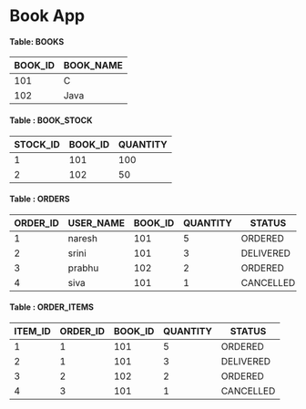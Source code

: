 # Book App

#### Table: BOOKS

| BOOK_ID | BOOK_NAME |
|---------|-----------|
| 101     | C         |
| 102     | Java      |


#### Table : BOOK_STOCK
| STOCK_ID | BOOK_ID | QUANTITY |
|----------|---------|----------|
| 1        | 101     | 100      |
| 2        | 102     | 50       |


#### Table : ORDERS
| ORDER_ID | USER_NAME | BOOK_ID | QUANTITY | STATUS    |
|----------|-----------|---------|----------|-----------|
| 1        | naresh    | 101     | 5        | ORDERED   |
| 2        | srini     | 101     | 3        | DELIVERED |
| 3        | prabhu    | 102     | 2        | ORDERED   |
| 4        | siva      | 101     | 1        | CANCELLED |


#### Table : ORDER_ITEMS

| ITEM_ID | ORDER_ID | BOOK_ID | QUANTITY | STATUS    |
|---------|----------|---------|----------|-----------|
| 1       | 1        | 101     | 5        | ORDERED   |
| 2       | 1        | 101     | 3        | DELIVERED |
| 3       | 2        | 102     | 2        | ORDERED   |
| 4       | 3        | 101     | 1        | CANCELLED |
